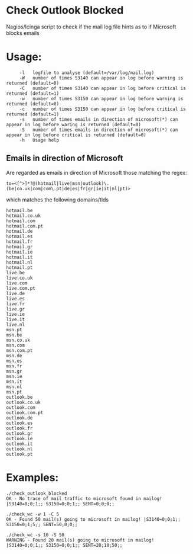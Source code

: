 # Check Outlook Blocked
Nagios/Icinga script to check if the mail log file hints as to if Microsoft blocks emails

# Usage:
```
	 -l   logfile to analyse (default=/var/log/mail.log)
	 -W   number of times S3140 can appear in log before warning is returned (default=0)
	 -C   number of times S3140 can appear in log before critical is returned (default=1)
	 -w   number of times S3150 can appear in log before warning is returned (default=0)
	 -c   number of times S3150 can appear in log before critical is returned (default=1)
	 -s   number of times emails in direction of microsoft(*) can appear in log before waring is returned (default=0)
	 -S   number of times emails in direction of microsoft(*) can appear in log before critical is returned (default=0)
	 -h   Usage help
```

## Emails in direction of Microsoft

Are regarded as emails in direction of Microsoft those matching the regex:

`to=<[^>]*?@(hotmail|live|msn|outlook)\.(be|co.uk|com|com\.pt|de|es|fr|gr|ie|it|nl|pt)>`

which matches the following domains/tlds
```
hotmail.be
hotmail.co.uk
hotmail.com
hotmail.com.pt
hotmail.de
hotmail.es
hotmail.fr
hotmail.gr
hotmail.ie
hotmail.it
hotmail.nl
hotmail.pt
live.be
live.co.uk
live.com
live.com.pt
live.de
live.es
live.fr
live.gr
live.ie
live.it
live.nl
msn.pt
msn.be
msn.co.uk
msn.com
msn.com.pt
msn.de
msn.es
msn.fr
msn.gr
msn.ie
msn.it
msn.nl
msn.pt
outlook.be
outlook.co.uk
outlook.com
outlook.com.pt
outlook.de
outlook.es
outlook.fr
outlook.gr
outlook.ie
outlook.it
outlook.nl
outlook.pt
```

# Examples:

```
./check_outlook_blocked
OK - No trace of mail traffic to microsoft found in mailog! |S3140=0;0;1;; S3150=0;0;1;; SENT=0;0;0;;
```

```
./check_wc -w 1 -C 5
OK - Found 50 mail(s) going to microsoft in mailog! |S3140=0;0;1;; S3150=0;1;5;; SENT=50;0;0;;
```

```
./check_wc -s 10 -S 50
WARNING - Found 20 mail(s) going to microsoft in mailog! |S3140=0;0;1;; S3150=0;0;1;; SENT=20;10;50;;
```
